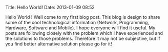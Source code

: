 Title: Hello World!
Date: 2013-01-09 08:52 

Hello World ! 
Well come to my first blog post. This blog is design to share some of the cool technological information (Network, Programming, Hardware, Software and Mobile). I hope everyone will find it useful. My posts are following closely with the problem which I have experienced and the solutions to those problems. Therefore it may not be subjective, but if you find better alternative solution please go for it!